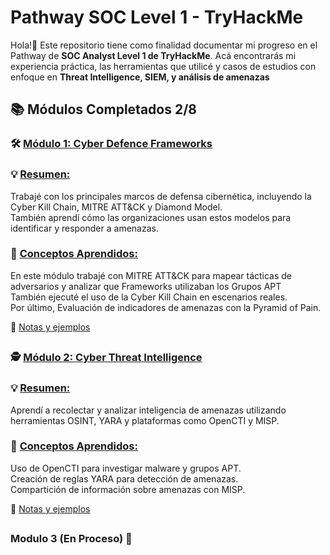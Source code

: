 # Pathway SOC Level 1 - TryHackMe
Hola!👋 Este repositorio tiene como finalidad documentar mi progreso en el Pathway de **SOC Analyst Level 1 de TryHackMe**. 
Acá encontrarás mi experiencia práctica, las herramientas que utilicé y casos de estudios con enfoque en **Threat Intelligence, SIEM, y análisis de amenazas**
##

## 📚 Módulos Completados 2/8
### 🛠️ <ins>Módulo 1: Cyber Defence Frameworks<ins>  
  
### 💡 <ins>Resumen:<ins> 
Trabajé con los principales marcos de defensa cibernética, incluyendo la Cyber Kill Chain, MITRE ATT&CK y Diamond Model.  
También aprendí cómo las organizaciones usan estos modelos para identificar y responder a amenazas.

### 📢 <ins>Conceptos Aprendidos:<ins>

En este módulo trabajé con MITRE ATT&CK para mapear tácticas de adversarios y analizar que Frameworks utilizaban los Grupos APT  
También ejecuté el uso de la Cyber Kill Chain en escenarios reales.  
Por último, Evaluación de indicadores de amenazas con la Pyramid of Pain.  
  
📌 [Notas y ejemplos](./Modulo1_Cyber_Defence_Frameworks/README.md)

##
### 🕵️ <ins>Módulo 2: Cyber Threat Intelligence<ins>
### 💡 <ins>Resumen:<ins>  
Aprendí a recolectar y analizar inteligencia de amenazas utilizando herramientas OSINT, YARA y plataformas como OpenCTI y MISP.

### 📢 <ins>Conceptos Aprendidos:<ins>

Uso de OpenCTI para investigar malware y grupos APT.  
Creación de reglas YARA para detección de amenazas.  
Compartición de información sobre amenazas con MISP.

📌 [Notas y ejemplos](./Modulo2_Cyber_Threat_Intelligence/README.md)

  
##
### Modulo 3 (En Proceso) 🔐
